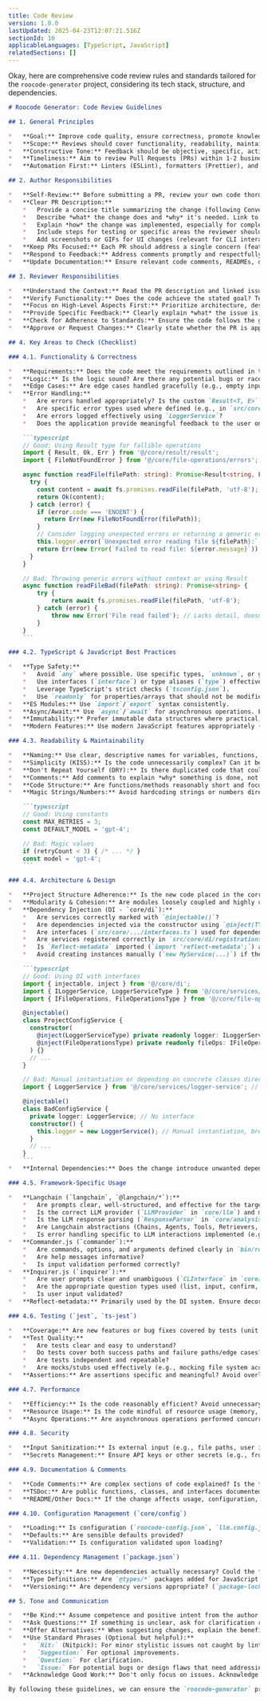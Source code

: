 ```yaml
---
title: Code Review
version: 1.0.0
lastUpdated: 2025-04-23T12:07:21.516Z
sectionId: 10
applicableLanguages: [TypeScript, JavaScript]
relatedSections: []
---
```


Okay, here are comprehensive code review rules and standards tailored for the `roocode-generator` project, considering its tech stack, structure, and dependencies.

```markdown
# Roocode Generator: Code Review Guidelines

## 1. General Principles

*   **Goal:** Improve code quality, ensure correctness, promote knowledge sharing, maintain consistency, and identify potential issues early.
*   **Scope:** Reviews should cover functionality, readability, maintainability, performance (where relevant), security (where relevant), testing, and adherence to project standards.
*   **Constructive Tone:** Feedback should be objective, specific, actionable, and respectful. Focus on the code, not the author. Phrase suggestions constructively (e.g., "Consider doing X because..." instead of "Why didn't you do X?").
*   **Timeliness:** Aim to review Pull Requests (PRs) within 1-2 business days. If you cannot review promptly, notify the author. Authors should keep PRs reasonably small and focused to facilitate faster reviews.
*   **Automation First:** Linters (ESLint), formatters (Prettier), and type checkers (TypeScript) are enforced via Husky hooks and CI (`.github/workflows/nodejs.yml`). Reviews should focus on aspects *beyond* automated checks (logic, design, architecture, edge cases). **Ensure CI checks pass before requesting a review.**

## 2. Author Responsibilities

*   **Self-Review:** Before submitting a PR, review your own code thoroughly. Check for obvious errors, debug code, commented-out code, and adherence to standards.
*   **Clear PR Description:**
    *   Provide a concise title summarizing the change (following Conventional Commit format is encouraged even for PR titles).
    *   Describe *what* the change does and *why* it's needed. Link to relevant issues if applicable.
    *   Explain *how* the change was implemented, especially for complex logic.
    *   Include steps for testing or specific areas the reviewer should focus on.
    *   Add screenshots or GIFs for UI changes (relevant for CLI interactions via Inquirer.js).
*   **Keep PRs Focused:** Each PR should address a single concern (feature, bug fix, refactor). Avoid mixing unrelated changes.
*   **Respond to Feedback:** Address comments promptly and respectfully. Either implement the suggestion or provide a clear explanation if you disagree. Use GitHub's "Resolve conversation" feature once addressed.
*   **Update Documentation:** Ensure relevant code comments, READMEs, or other documentation are updated as part of the PR.

## 3. Reviewer Responsibilities

*   **Understand the Context:** Read the PR description and linked issues to understand the purpose and scope of the changes.
*   **Verify Functionality:** Does the code achieve the stated goal? Test the changes locally if necessary, especially for complex logic or CLI interactions. Consider edge cases and potential failure modes.
*   **Focus on High-Level Aspects First:** Prioritize architecture, design, correctness, and potential bugs before nitpicking minor style issues (which linters should catch).
*   **Provide Specific Feedback:** Clearly explain *what* the issue is, *why* it's an issue, and suggest *how* it could be improved. Reference specific lines of code.
*   **Check for Adherence to Standards:** Ensure the code follows the guidelines outlined below.
*   **Approve or Request Changes:** Clearly state whether the PR is approved or if changes are required. Avoid vague comments like "Looks good" if you haven't thoroughly reviewed.

## 4. Key Areas to Check (Checklist)

### 4.1. Functionality & Correctness

*   **Requirements:** Does the code meet the requirements outlined in the issue or PR description?
*   **Logic:** Is the logic sound? Are there any potential bugs or race conditions?
*   **Edge Cases:** Are edge cases handled gracefully (e.g., empty inputs, file not found, invalid configuration, unexpected LLM responses)?
*   **Error Handling:**
    *   Are errors handled appropriately? Is the custom `Result<T, E>` type (`src/core/result/result.ts`) used correctly for operations that can fail?
    *   Are specific error types used where defined (e.g., in `src/core/file-operations/errors.ts`, `src/core/template-manager/errors.ts`)? Avoid generic `throw new Error('...')`.
    *   Are errors logged effectively using `LoggerService`?
    *   Does the application provide meaningful feedback to the user on failure?

    ```typescript
    // Good: Using Result type for fallible operations
    import { Result, Ok, Err } from '@/core/result/result';
    import { FileNotFoundError } from '@/core/file-operations/errors';

    async function readFile(filePath: string): Promise<Result<string, FileNotFoundError>> {
      try {
        const content = await fs.promises.readFile(filePath, 'utf-8');
        return Ok(content);
      } catch (error) {
        if (error.code === 'ENOENT') {
          return Err(new FileNotFoundError(filePath));
        }
        // Consider logging unexpected errors or returning a generic error Result
        this.logger.error(`Unexpected error reading file ${filePath}:`, error);
        return Err(new Error(`Failed to read file: ${error.message}`)); // Or a more specific error type
      }
    }

    // Bad: Throwing generic errors without context or using Result
    async function readFileBad(filePath: string): Promise<string> {
        try {
            return await fs.promises.readFile(filePath, 'utf-8');
        } catch (error) {
            throw new Error('File read failed'); // Lacks detail, doesn't use Result
        }
    }
    ```

### 4.2. TypeScript & JavaScript Best Practices

*   **Type Safety:**
    *   Avoid `any` where possible. Use specific types, `unknown`, or generics.
    *   Use interfaces (`interface`) or type aliases (`type`) effectively for defining shapes. Prefer interfaces for objects/classes that might be extended.
    *   Leverage TypeScript's strict checks (`tsconfig.json`).
    *   Use `readonly` for properties/arrays that should not be modified.
*   **ES Modules:** Use `import`/`export` syntax consistently.
*   **Async/Await:** Use `async`/`await` for asynchronous operations. Ensure promises are handled correctly (awaited or returned). Avoid mixing `.then()`/`.catch()` with `async/await` unless necessary.
*   **Immutability:** Prefer immutable data structures where practical, especially when dealing with state or configuration.
*   **Modern Features:** Use modern JavaScript features appropriately (e.g., optional chaining `?.`, nullish coalescing `??`, template literals).

### 4.3. Readability & Maintainability

*   **Naming:** Use clear, descriptive names for variables, functions, classes, interfaces, and files. Follow conventions (e.g., `camelCase` for variables/functions, `PascalCase` for classes/interfaces/types/enums).
*   **Simplicity (KISS):** Is the code unnecessarily complex? Can it be simplified?
*   **Don't Repeat Yourself (DRY):** Is there duplicated code that could be extracted into reusable functions or classes?
*   **Comments:** Add comments to explain *why* something is done, not *what* it does (the code should explain the *what*). Explain complex logic, assumptions, or workarounds. Use TSDoc for public APIs.
*   **Code Structure:** Are functions/methods reasonably short and focused on a single task? Is the code within files well-organized?
*   **Magic Strings/Numbers:** Avoid hardcoding strings or numbers directly in the logic. Use named constants or enums.

    ```typescript
    // Good: Using constants
    const MAX_RETRIES = 3;
    const DEFAULT_MODEL = 'gpt-4';

    // Bad: Magic values
    if (retryCount < 3) { /* ... */ }
    const model = 'gpt-4';
    ```

### 4.4. Architecture & Design

*   **Project Structure Adherence:** Is the new code placed in the correct module according to the defined `componentStructure`? (e.g., CLI logic in `core/cli`, LLM interactions in `core/llm`, file operations in `core/file-operations`).
*   **Modularity & Cohesion:** Are modules loosely coupled and highly cohesive? Does a module have a single, well-defined responsibility?
*   **Dependency Injection (DI - `core/di`):**
    *   Are services correctly marked with `@injectable()`?
    *   Are dependencies injected via the constructor using `@inject(TYPE)`?
    *   Are interfaces (`src/core/.../interfaces.ts`) used for dependencies rather than concrete classes where appropriate (Dependency Inversion Principle)?
    *   Are services registered correctly in `src/core/di/registrations.ts`?
    *   Is `Reflect-metadata` imported (`import 'reflect-metadata';`) at the application entry point (`bin/roocode-generator.ts`)?
    *   Avoid creating instances manually (`new MyService(...)`) if the service is managed by the DI container.

    ```typescript
    // Good: Using DI with interfaces
    import { injectable, inject } from '@/core/di';
    import { ILoggerService, LoggerServiceType } from '@/core/services/interfaces';
    import { IFileOperations, FileOperationsType } from '@/core/file-operations/interfaces';

    @injectable()
    class ProjectConfigService {
      constructor(
        @inject(LoggerServiceType) private readonly logger: ILoggerService,
        @inject(FileOperationsType) private readonly fileOps: IFileOperations
      ) {}
      // ...
    }

    // Bad: Manual instantiation or depending on concrete classes directly
    import { LoggerService } from '@/core/services/logger-service'; // Depends on concrete class

    @injectable()
    class BadConfigService {
      private logger: LoggerService; // No interface
      constructor() {
        this.logger = new LoggerService(); // Manual instantiation, breaks DI
      }
      // ...
    }
    ```
*   **Internal Dependencies:** Does the change introduce unwanted dependencies between modules? Check against the intended flow (e.g., `generators` should likely depend on `core` modules, not the other way around). Avoid circular dependencies.

### 4.5. Framework-Specific Usage

*   **Langchain (`langchain`, `@langchain/*`):**
    *   Are prompts clear, well-structured, and effective for the target LLM?
    *   Is the correct LLM provider (`LLMProvider` in `core/llm`) and model selected and configured (`LLMConfigService`)?
    *   Is the LLM response parsing (`ResponseParser` in `core/analysis`) robust? Does it handle potential variations or errors in the LLM output?
    *   Are Langchain abstractions (Chains, Agents, Tools, Retrievers, Output Parsers) used appropriately and effectively?
    *   Is error handling specific to LLM interactions implemented (e.g., retries, handling rate limits)?
*   **Commander.js (`commander`):**
    *   Are commands, options, and arguments defined clearly in `bin/roocode-generator.ts` or command handlers (`src/commands/*`)?
    *   Are help messages informative?
    *   Is input validation performed correctly?
*   **Inquirer.js (`inquirer`):**
    *   Are user prompts clear and unambiguous (`CLInterface` in `core/cli`)?
    *   Are the appropriate question types used (list, input, confirm, etc.)?
    *   Is user input validated?
*   **Reflect-metadata:** Primarily used by the DI system. Ensure decorators (`@injectable`, `@inject`) are used correctly. Be mindful of potential runtime issues if metadata isn't emitted correctly (check `tsconfig.json` `emitDecoratorMetadata` and `experimentalDecorators` are `true`).

### 4.6. Testing (`jest`, `ts-jest`)

*   **Coverage:** Are new features or bug fixes covered by tests (unit or integration)? While 100% coverage isn't always practical, critical paths and complex logic *must* be tested.
*   **Test Quality:**
    *   Are tests clear and easy to understand?
    *   Do tests cover both success paths and failure paths/edge cases?
    *   Are tests independent and repeatable?
    *   Are mocks/stubs used effectively (e.g., mocking file system access, LLM calls)?
*   **Assertions:** Are assertions specific and meaningful? Avoid overly broad assertions.

### 4.7. Performance

*   **Efficiency:** Is the code reasonably efficient? Avoid unnecessary loops, redundant computations, or inefficient algorithms, especially in performance-sensitive areas (e.g., file processing, frequent LLM calls).
*   **Resource Usage:** Is the code mindful of resource usage (memory, file handles)? (Less critical for a CLI tool unless processing very large projects/files).
*   **Async Operations:** Are asynchronous operations performed concurrently when appropriate (e.g., using `Promise.all`)?

### 4.8. Security

*   **Input Sanitization:** Is external input (e.g., file paths, user input) sanitized or validated to prevent potential issues? (Less critical for a local dev tool, but good practice).
*   **Secrets Management:** Ensure API keys or other secrets (e.g., from `llm.config.json` loaded via `dotenv`) are not hardcoded or logged. Use environment variables or secure configuration methods.

### 4.9. Documentation & Comments

*   **Code Comments:** Are complex sections of code explained? Is the *intent* behind the code clear?
*   **TSDoc:** Are public functions, classes, and interfaces documented using TSDoc syntax?
*   **README/Other Docs:** If the change affects usage, configuration, or architecture, are relevant documentation files updated?

### 4.10. Configuration Management (`core/config`)

*   **Loading:** Is configuration (`roocode-config.json`, `llm.config.json`) loaded correctly and safely (`ProjectConfigService`, `LLMConfigService`)?
*   **Defaults:** Are sensible defaults provided?
*   **Validation:** Is configuration validated upon loading?

### 4.11. Dependency Management (`package.json`)

*   **Necessity:** Are new dependencies actually necessary? Could the functionality be achieved with existing dependencies?
*   **Type Definitions:** Are `@types/*` packages added for JavaScript dependencies?
*   **Versioning:** Are dependency versions appropriate? (`package-lock.json` should be updated).

## 5. Tone and Communication

*   **Be Kind:** Assume competence and positive intent from the author.
*   **Ask Questions:** If something is unclear, ask for clarification rather than making assumptions.
*   **Offer Alternatives:** When suggesting changes, explain the benefits of the alternative approach.
*   **Use Standard Phrases (Optional but helpful):**
    *   `Nit:` (Nitpick): For minor stylistic issues not caught by linters.
    *   `Suggestion:` For optional improvements.
    *   `Question:` For clarification.
    *   `Issue:` For potential bugs or design flaws that need addressing.
*   **Acknowledge Good Work:** Don't only focus on issues. Acknowledge well-written code or clever solutions.

By following these guidelines, we can ensure the `roocode-generator` project remains robust, maintainable, and high-quality.
```